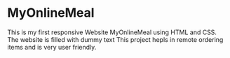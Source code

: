 # MyOnlineMeal
This is  my first responsive Website MyOnlineMeal using HTML and CSS.   The website is filled with dummy text 
This project hepls in remote ordering items and is very user friendly.
